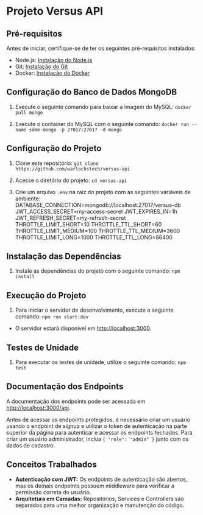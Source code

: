 # Projeto Versus API

## Pré-requisitos

Antes de iniciar, certifique-se de ter os seguintes pré-requisitos instalados:

- Node.js: [Instalação do Node.js](https://nodejs.org/)
- Git: [Instalação do Git](https://git-scm.com/)
- Docker: [Instalação do Docker](https://www.docker.com/)

## Configuração do Banco de Dados MongoDB

1. Execute o seguinte comando para baixar a imagem do MySQL: 
`docker pull mongo`

2. Execute o container do MySQL com o seguinte comando:
`docker run --name some-mongo -p 27017:27017 -d mongo`

## Configuração do Projeto

1. Clone este repositório:
`git clone https://github.com/warlockstech/versus-api`

2. Acesse o diretório do projeto:
`cd versus-api`

3. Crie um arquivo `.env` na raiz do projeto com as seguintes variáveis de ambiente:
DATABASE_CONNECTION=mongodb://localhost:27017/versus-db
JWT_ACCESS_SECRET=my-access-secret
JWT_EXPIRES_IN=1h
JWT_REFRESH_SECRET=my-refresh-secret
THROTTLE_LIMIT_SHORT=10
THROTTLE_TTL_SHORT=60
THROTTLE_LIMIT_MEDIUM=100
THROTTLE_TTL_MEDIUM=3600
THROTTLE_LIMIT_LONG=1000
THROTTLE_TTL_LONG=86400

## Instalação das Dependências

1. Instale as dependências do projeto com o seguinte comando:
`npm install`

## Execução do Projeto

1. Para iniciar o servidor de desenvolvimento, execute o seguinte comando:
`npm run start:dev`

- O servidor estará disponível em [http://localhost:3000](http://localhost:3000).

## Testes de Unidade

1. Para executar os testes de unidade, utilize o seguinte comando:
`npm test`

## Documentação dos Endpoints

A documentação dos endpoints pode ser acessada em [http://localhost:3000/api](http://localhost:3000/api).

Antes de acessar os endpoints protegidos, é necessário criar um usuário usando o endpoint de signup e utilizar o token de autenticação na parte superior da página para autenticar e acessar os endpoints fechados. Para criar um usuário administrador, inclua `{ "role": "admin" }` junto com os dados de cadastro.

## Conceitos Trabalhados

- **Autenticação com JWT:** Os endpoints de autenticação são abertos, mas os demais endpoints possuem middleware para verificar a permissão correta do usuário.
- **Arquitetura em Camadas:** Repositórios, Services e Controllers são separados para uma melhor organização e manutenção do código.
